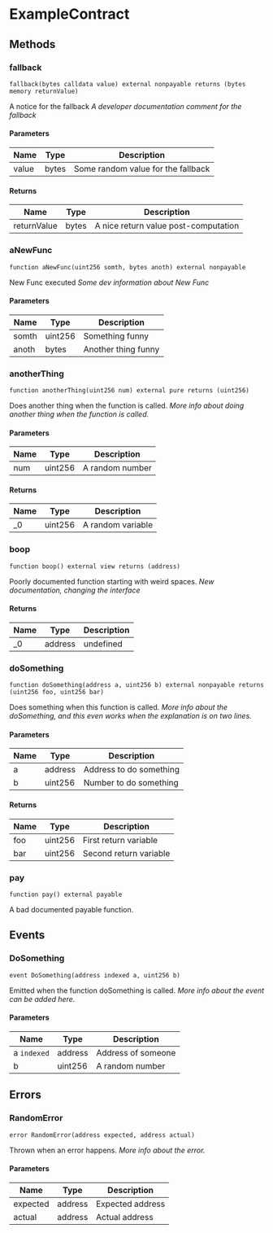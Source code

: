 # ExampleContract











## Methods

### fallback

```solidity
fallback(bytes calldata value) external nonpayable returns (bytes memory returnValue)
```

A notice for the fallback
*A developer documentation comment for the fallback*




#### Parameters

| Name | Type | Description |
|---|---|---|
| value | bytes | Some random value for the fallback |

#### Returns

| Name | Type | Description |
|---|---|---|
| returnValue | bytes | A nice return value post-computation |

### aNewFunc

```solidity
function aNewFunc(uint256 somth, bytes anoth) external nonpayable
```

New Func executed
*Some dev information about New Func*




#### Parameters

| Name | Type | Description |
|---|---|---|
| somth | uint256 | Something funny |
| anoth | bytes | Another thing funny |

### anotherThing

```solidity
function anotherThing(uint256 num) external pure returns (uint256)
```

Does another thing when the function is called.
*More info about doing another thing when the function is called.*




#### Parameters

| Name | Type | Description |
|---|---|---|
| num | uint256 | A random number |

#### Returns

| Name | Type | Description |
|---|---|---|
| _0 | uint256 | A random variable |

### boop

```solidity
function boop() external view returns (address)
```

Poorly documented function starting with weird spaces.
*New documentation, changing the interface*





#### Returns

| Name | Type | Description |
|---|---|---|
| _0 | address | undefined |

### doSomething

```solidity
function doSomething(address a, uint256 b) external nonpayable returns (uint256 foo, uint256 bar)
```

Does something when this function is called.
*More info about the doSomething, and this even works when the explanation is on two lines.*




#### Parameters

| Name | Type | Description |
|---|---|---|
| a | address | Address to do something |
| b | uint256 | Number to do something |

#### Returns

| Name | Type | Description |
|---|---|---|
| foo | uint256 | First return variable |
| bar | uint256 | Second return variable |

### pay

```solidity
function pay() external payable
```

A bad documented payable function.









## Events

### DoSomething

```solidity
event DoSomething(address indexed a, uint256 b)
```

Emitted when the function doSomething is called.
*More info about the event can be added here.*




#### Parameters

| Name | Type | Description |
|---|---|---|
| a `indexed` | address | Address of someone |
| b  | uint256 | A random number |



## Errors

### RandomError

```solidity
error RandomError(address expected, address actual)
```

Thrown when an error happens.
*More info about the error.*




#### Parameters

| Name | Type | Description |
|---|---|---|
| expected | address | Expected address |
| actual | address | Actual address |


